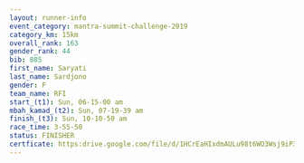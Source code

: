 ```yaml
---
layout: runner-info 
event_category: mantra-summit-challenge-2019 
category_km: 15km 
overall_rank: 163
gender_rank: 44
bib: 885
first_name: Saryati
last_name: Sardjono
gender: F
team_name: RFI
start_(t1): Sun, 06-15-00 am
mbah_kamad_(t2): Sun, 07-19-39 am
finish_(t3): Sun, 10-10-50 am
race_time: 3-55-50
status: FINISHER
certficate: https:drive.google.com/file/d/1HCrEaHIxdmAULu98t6WO3Wsj9iP3o9zK/view?usp=sharing
---
```

